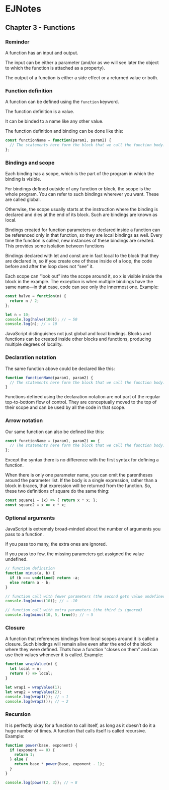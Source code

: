 # EJNotes

## Chapter 3 - Functions

### Reminder

A function has an input and output. 

The input can be either a parameter  (and/or as we will see later the object to which the function is attached as a property).

The output of a function is either a side effect or a returned value or both.

### Function definition

A function can be defined using the `function` keyword. 

The function definition is a value. 

It can be binded to a name like any other value.

The function definition and binding can be done like this: 

```javascript
const functionName = function(param1, param2) {
  // The statements here form the block that we call the function body.
};
```

### Bindings and scope

Each binding has a scope, which is the part of the program in which the binding is visible. 

For bindings defined outside of any function or block, the scope is the whole program. 
You can refer to such bindings wherever you want. These are called global.

Otherwise, the scope usually starts at the instruction where the binding is declared and dies at the end of its block. 
Such are bindings are known as local. 

Bindings created for function parameters or declared inside a function can be referenced only in that function, 
so they are local bindings as well. Every time the function is called, new instances of these bindings are created. 
This provides some isolation between functions

Bindings declared with let and const are in fact local to the block that they are declared in, 
so if you create one of those inside of a loop, the code before and after the loop does not “see” it. 

Each scope can “look out” into the scope around it, so x is visible inside the block in the example. 
The exception is when multiple bindings have the same name—in that case, code can see only the innermost one. Example:

```javascript
const halve = function(n) {
  return n / 2;
};

let n = 10;
console.log(halve(100)); // → 50
console.log(n); // → 10
```

JavaScript distinguishes not just global and local bindings. 
Blocks and functions can be created inside other blocks and functions, producing multiple degrees of locality.

### Declaration notation

The same function above could be declared like this:

```javascript
function functionName(param1, param2) {
  // The statements here form the block that we call the function body.
}
```

Functions defined using the declaration notation are not part of the regular top-to-bottom flow of control. 
They are conceptually moved to the top of their scope and can be used by all the code in that scope.

### Arrow notation

Our same function can also be defined like this:

```javascript
const functionName = (param1, param2) => {
  // The statements here form the block that we call the function body.
};
```

Except the syntax there is no difference with the first syntax for defining a function.

When there is only one parameter name, you can omit the parentheses around the parameter list. 
If the body is a single expression, rather than a block in braces, that expression will be returned from the function. 
So, these two definitions of square do the same thing:

```javascript
const square1 = (x) => { return x * x; };
const square2 = x => x * x;
```

### Optional arguments

JavaScript is extremely broad-minded about the number of arguments you pass to a function. 

If you pass too many, the extra ones are ignored. 

If you pass too few, the missing parameters get assigned the value undefined.

```javascript
// function definition
function minus(a, b) {
  if (b === undefined) return -a;
  else return a - b;
}

// function call with fewer parameters (the second gets value undefined)
console.log(minus(10)); // → -10

// function call with extra parameters (the third is ignored)
console.log(minus(10, 5, true)); // → 5
```

### Closure

A function that references bindings from local scopes around it is called a closure. 
Such bindings will remain alive even after the end of the block where they were defined.
Thats how a function "closes on them" and can use their values whenever it is called. Example:

```javascript
function wrapValue(n) {
  let local = n;
  return () => local;
}

let wrap1 = wrapValue(1);
let wrap2 = wrapValue(2);
console.log(wrap1()); // → 1
console.log(wrap2()); // → 2
```

### Recursion

It is perfectly okay for a function to call itself, as long as it doesn’t do it a huge number of times. 
A function that calls itself is called recursive. Example:

```javascript
function power(base, exponent) {
  if (exponent == 0) {
    return 1;
  } else {
    return base * power(base, exponent - 1);
  }
}

console.log(power(2, 3)); // → 8
```



